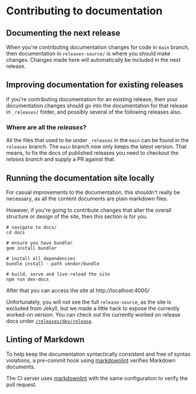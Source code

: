 # Contributing to documentation

## Documenting the next release

When you're contributing documentation changes for code in `main` branch, then documentation in `releases-source/` is where you should make changes. Changes made here will automatically be included in the next release.

## Improving documentation for existing releases

If you're contributing documentation for an existing release, then your documentation changes should go into the documentation for that release in `_releases/` folder, and possibly several of the following releases also.

### Where are all the _releases_?

All the files that used to be under `_releases` in the `main` can be found in the `releases` branch. The `main` branch now only keeps the latest version. That means, to fix the docs of published releases you need to checkout the _relases branch_ and supply a PR against that.

## Running the documentation site locally

For casual improvements to the documentation, this shouldn't really be necessary, as all the content documents are plain markdown files.

However, if you're going to contribute changes that alter the overall structure or design of the site, then this section is for you.

```shell
# navigate to docs/
cd docs

# ensure you have bundler
gem install bundler

# install all dependencies
bundle install --path vendor/bundle

# build, serve and live-reload the site
npm run dev-docs
```

After that you can access the site at http://localhost:4000/

Unfortunately, you will not see the full `release-source`, as the site is excluded from
Jekyll, but we made a little hack to expose the currently worked-on version.
You can check out the currently worked on release docs under [`/releases/dev/release`](http://localhost:4000/releases/dev/release).

## Linting of Markdown

To help keep the documentation syntactically consistent and free of syntax violations, a pre-commit hook using [markdownlint](https://github.com/DavidAnson/markdownlint) verifies Markdown documents.

The CI server uses [markdownlint](https://github.com/DavidAnson/markdownlint) with the same configuration to verify the pull request.
